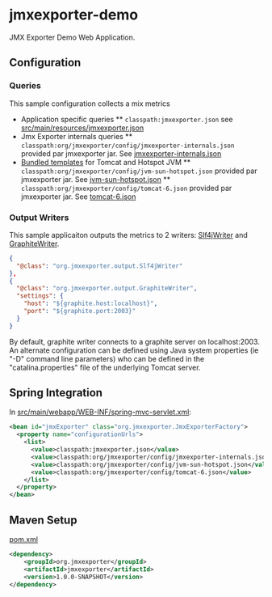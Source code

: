 # jmxexporter-demo


JMX Exporter Demo Web Application.

## Configuration

### Queries

This sample configuration collects a mix metrics

* Application specific queries
** `classpath:jmxexporter.json` see [src/main/resources/jmxexporter.json](https://github.com/cyrille-leclerc/jmxexporter-demo/blob/master/jmxexporter-webapp-coktail/src/main/resources/jmxexporter.json)
* Jmx Exporter internals queries
** `classpath:org/jmxexporter/config/jmxexporter-internals.json` provided par jmxexporter jar. See [jmxexporter-internals.json](https://github.com/cyrille-leclerc/jmxexporter/blob/master/src/main/resources/org/jmxexporter/config/jmxexporter-internals.json)
* [Bundled templates](https://github.com/cyrille-leclerc/jmxexporter/wiki/Configuration-Templates) for Tomcat and Hotspot JVM
** `classpath:org/jmxexporter/config/jvm-sun-hotspot.json` provided par jmxexporter jar. See [jvm-sun-hotspot.json](https://github.com/cyrille-leclerc/jmxexporter/blob/master/src/main/resources/org/jmxexporter/config/jvm-sun-hotspot.json)
** `classpath:org/jmxexporter/config/tomcat-6.json` provided par jmxexporter jar. See [tomcat-6.json](https://github.com/cyrille-leclerc/jmxexporter/blob/master/src/main/resources/org/jmxexporter/config/tomcat-6.json)

### Output Writers

This sample applicaiton outputs the metrics to 2 writers: [Slf4jWriter](https://github.com/cyrille-leclerc/jmxexporter/wiki/Slf4j-Writer) and [GraphiteWriter](https://github.com/cyrille-leclerc/jmxexporter/wiki/Graphite-Writer).


```json
{
  "@class": "org.jmxexporter.output.Slf4jWriter"
},
{
  "@class": "org.jmxexporter.output.GraphiteWriter",
  "settings": {
    "host": "${graphite.host:localhost}",
    "port": "${graphite.port:2003}"
  }
}
```

By default, graphite writer connects to a graphite server on localhost:2003. An alternate configuration can be defined using Java system properties (ie "-D" command line parameters) who can be defined in the "catalina.properties" file of the underlying Tomcat server.

## Spring Integration

In [src/main/webapp/WEB-INF/spring-mvc-servlet.xml](https://github.com/cyrille-leclerc/jmxexporter-demo/blob/master/jmxexporter-webapp-coktail/src/main/webapp/WEB-INF/spring-mvc-servlet.xml#L45):
```xml
<bean id="jmxExporter" class="org.jmxexporter.JmxExporterFactory">
  <property name="configurationUrls">
    <list>
      <value>classpath:jmxexporter.json</value>
      <value>classpath:org/jmxexporter/config/jmxexporter-internals.json</value>
      <value>classpath:org/jmxexporter/config/jvm-sun-hotspot.json</value>
      <value>classpath:org/jmxexporter/config/tomcat-6.json</value>
    </list>
  </property>
</bean>
```

## Maven Setup

[pom.xml](https://github.com/cyrille-leclerc/jmxexporter-demo/blob/master/jmxexporter-webapp-coktail/pom.xml#L114)

```xml
<dependency>
    <groupId>org.jmxexporter</groupId>
    <artifactId>jmxexporter</artifactId>
    <version>1.0.0-SNAPSHOT</version>
</dependency>
```
